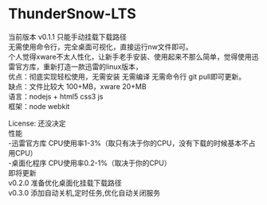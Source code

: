 # ThunderSnow-LTS
当前版本 v0.1.1 只能手动挂载下载路径  
无需使用命令行，完全桌面可视化，直接运行nw文件即可。  
个人觉得xware不太人性化，让新手老手安装、使用起来不那么简单，觉得使用迅雷官方库，重新打造一款迅雷的linux版本，  
优点：彻底实现轻松使用，无需安装 无需编译 无需命令行 git pull即可更新。  
缺点：文件比较大 100+MB，xware 20+MB  
语言：nodejs + html5 css3 js  
框架：node webkit  

License: 还没决定  
性能   
-迅雷官方库 CPU使用率1-3%（取只有决于你的CPU，没有下载的时候基本不占用CPU）  
-桌面化程序 CPU使用率0.2-1%（取决于你的CPU）  
即将更新  
v0.2.0 准备优化桌面化挂载下载路径  
v0.3.0 添加自动关机,定时任务,优化自动关闭服务

